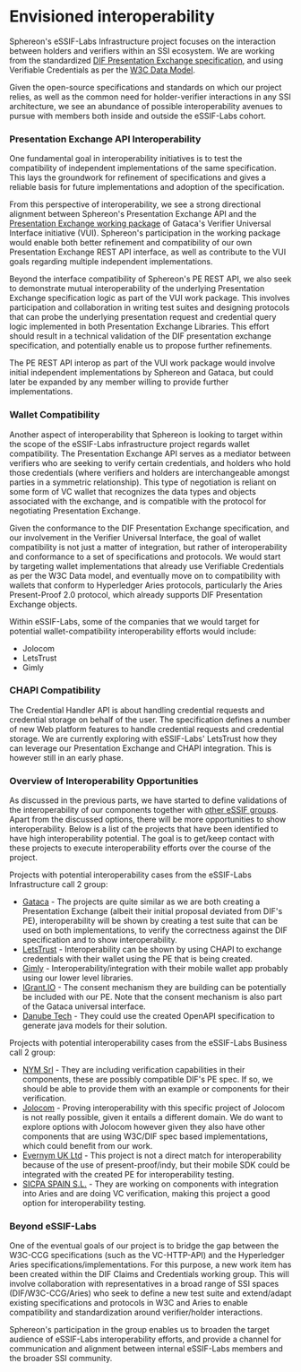 Envisioned interoperability
===========================

Sphereon's eSSIF-Labs Infrastructure project focuses on the interaction between holders and verifiers within an SSI ecosystem. We are working from the standardized [DIF Presentation Exchange specification](https://identity.foundation/presentation-exchange/), and using Verifiable Credentials as per the [W3C Data Model](https://www.w3.org/TR/vc-data-model/).

Given the open-source specifications and standards on which our project relies, as well as the common need for holder-verifier interactions in any SSI architecture, we see an abundance of possible interoperability avenues to pursue with members both inside and outside the eSSIF-Labs cohort.

### Presentation Exchange API Interoperability
One fundamental goal in interoperability initiatives is to test the compatibility of independent implementations of the same specification. This lays the groundwork for refinement of specifications and gives a reliable basis for future implementations and adoption of the specification.

From this perspective of interoperability, we see a strong directional alignment between Sphereon's Presentation Exchange API and the [Presentation Exchange working package](https://gitlab.grnet.gr/essif-lab/infrastructure_2/gataca/Verifier_Universal_Interface/-/tree/master/WP1-PresentationExchange) of Gataca's Verifier Universal Interface initiative (VUI). Sphereon's participation in the working package would enable both better refinement and compatibility of our own Presentation Exchange REST API interface, as well as contribute to the VUI goals regarding multiple independent implementations.

Beyond the interface compatibility of Sphereon's PE REST API, we also seek to demonstrate mutual interoperability of the underlying Presentation Exchange specification logic as part of the VUI work package. This involves participation and collaboration in writing test suites and designing protocols that can probe the underlying presentation request and credential query logic implemented in both Presentation Exchange Libraries. This effort should result in a technical validation of the DIF presentation exchange specification, and potentially enable us to propose further refinements.

The PE REST API interop as part of the VUI work package would involve initial independent implementations by Sphereon and Gataca, but could later be expanded by any member willing to provide further implementations. 

### Wallet Compatibility

Another aspect of interoperability that Sphereon is looking to target within the scope of the eSSIF-Labs infrastructure project regards wallet compatibility. The Presentation Exchange API serves as a mediator between verifiers who are seeking to verify certain credentials, and holders who hold those credentials (where verifiers and holders are interchangeable amongst parties in a symmetric relationship). This type of negotiation is reliant on some form of VC wallet that recognizes the data types and objects associated with the exchange, and is compatible with the protocol for negotiating Presentation Exchange.

Given the conformance to the DIF Presentation Exchange specification, and our involvement in the Verifier Universal Interface, the goal of wallet compatibility is not just a matter of integration, but rather of interoperability and conformance to a set of specifications and protocols. We would start by targeting wallet implementations that already use Verifiable Credentials as per the W3C Data model, and eventually move on to compatibility with wallets that conform to Hyperledger Aries protocols, particularly the Aries Present-Proof 2.0 protocol, which already supports DIF Presentation Exchange objects.

Within eSSIF-Labs, some of the companies that we would target for potential wallet-compatibility interoperability efforts would include:
* Jolocom
* LetsTrust
* Gimly

### CHAPI Compatibility

The Credential Handler API is about handling credential requests and credential storage on behalf of the user. The specification defines a number of new Web platform features to handle credential requests and credential storage. We are currently exploring with eSSIF-Labs' LetsTrust how they can leverage our Presentation Exchange and CHAPI integration. This is however still in an early phase.

### Overview of Interoperability Opportunities

As discussed in the previous parts, we have started to define validations of the interoperability of our components together with [other eSSIF groups](https://gitlab.grnet.gr/essif-lab/essif-lab/-/blob/master/infrastructure-call/README.md). Apart from the discussed options, there will be more opportunities to show interoperability. Below is a list of the projects that have been identified to have high interoperability potential. The goal is to get/keep contact with these projects to execute interoperability efforts over the course of the project.

Projects with potential interoperability cases from the eSSIF-Labs Infrastructure call 2 group:
* [Gataca](https://gitlab.grnet.gr/essif-lab/infrastructure_2/gataca/Verifier_Universal_Interface_project_summary) - The projects are quite similar as we are both creating a Presentation Exchange (albeit their initial proposal deviated from DIF's PE), interoperability will be shown by creating a test suite that can be used on both implementations, to verify the correctness against the DIF specification and to show interoperability.
* [LetsTrust](https://gitlab.grnet.gr/essif-lab/infrastructure_2/letstrust/letstrust_project_summary) - Interoperability can be shown by using CHAPI to exchange credentials with their wallet using the PE that is being created.
* [Gimly](https://gitlab.grnet.gr/essif-lab/infrastructure_2/gimly/SSI_NFC_Bridge_project_summary) - Interoperability/integration with their mobile wallet app probably using our lower level libraries.
* [IGrant.IO](https://gitlab.grnet.gr/essif-lab/infrastructure_2/igrantio/Automated_Data_Agreements_project_summary) - The consent mechanism they are building can be potentially be included with our PE. Note that the consent mechanism is also part of the Gataca universal interface.
* [Danube Tech](https://gitlab.grnet.gr/essif-lab/infrastructure_2/danubetech/SSI_Java_Libraries_project_summary) - They could use the created OpenAPI specification to generate java models for their solution. 

Projects with potential interoperability cases from the eSSIF-Labs Business call 2 group:
* [NYM Srl](https://gitlab.grnet.gr/essif-lab/infrastructure/nym-srl/vca_project_summary) - They are including verification capabilities in their components, these are possibly compatible DIF's PE spec. If so, we should be able to provide them with an example or components for their verification.
* [Jolocom](https://gitlab.grnet.gr/essif-lab/infrastructure/jolocom/cbas_project_summary) - Proving interoperability with this specific project of Jolocom is not really possible, given it entails a different domain. We do want to explore options with Jolocom however given they also have other components that are using W3C/DIF spec based implementations, which could benefit from our work. 
* [Evernym UK Ltd](https://gitlab.grnet.gr/essif-lab/infrastructure/evernym/openup_project_summary) - This project is not a direct match for interoperability because of the use of present-proof/indy, but their mobile SDK could be integrated with the created PE for interoperability testing. 
* [SICPA SPAIN S.L.](https://gitlab.grnet.gr/essif-lab/infrastructure/sicpa/bridge_project_summary) - They are working on components with integration into Aries and are doing VC verification, making this project a good option for interoperability testing. 


### Beyond eSSIF-Labs

One of the eventual goals of our project is to bridge the gap between the W3C-CCG specifications (such as the VC-HTTP-API) and the Hyperledger Aries specifications/implementations. For this purpose, a new work item has been created within the DIF Claims and Credentials working group. This will involve collaboration with representatives in a broad range of SSI spaces (DIF/W3C-CCG/Aries) who seek to define a new test suite and extend/adapt existing specifications and protocols in W3C and Aries to enable compatibility and standardization around verifier/holder interactions.

Sphereon's participation in the group enables us to broaden the target audience of eSSIF-Labs interoperability efforts, and provide a channel for communication and alignment between internal eSSIF-Labs members and the broader SSI community.


